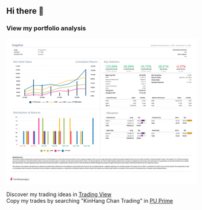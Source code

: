 ## Hi there 👋

### View my portfolio analysis
![View my portfolio analysis](Kin_Hang_Chan_2023_Q1_2024_Q4.png)<br>

Discover my trading ideas in [Trading View](https://www.tradingview.com/chart/TSLA/kSHKWM8K-TSLA-under-Recession/)<br>
Copy my trades by searching "KinHang Chan Trading" in [PU Prime](https://copytrading.puprime.com/)
